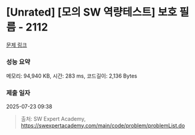 # [Unrated] [모의 SW 역량테스트] 보호 필름 - 2112 

[문제 링크](https://swexpertacademy.com/main/code/problem/problemDetail.do?contestProbId=AV5V1SYKAaUDFAWu) 

### 성능 요약

메모리: 94,940 KB, 시간: 283 ms, 코드길이: 2,136 Bytes

### 제출 일자

2025-07-23 09:38



> 출처: SW Expert Academy, https://swexpertacademy.com/main/code/problem/problemList.do